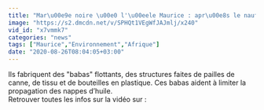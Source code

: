 ```yaml
---
title: "Mar\u00e9e noire \u00e0 l'\u00eele Maurice : apr\u00e8s le naufrage du MV Wakashio, les habitants s\u2019organisent"
image: "https://s2.dmcdn.net/v/SPHQt1VEgWfJAJmlj/x240"
vid_id: "x7vmmk7"
categories: "news"
tags: ["Maurice","Environnement","Afrique"]
date: "2020-08-26T08:04:05+03:00"
---
```

Ils fabriquent des &quot;babas&quot; flottants, des structures faites de pailles de canne, de tissu et de bouteilles en plastique. Ces babas aident à limiter la propagation des nappes d’huile.  <br>Retrouver toutes les infos sur la vidéo sur : 

